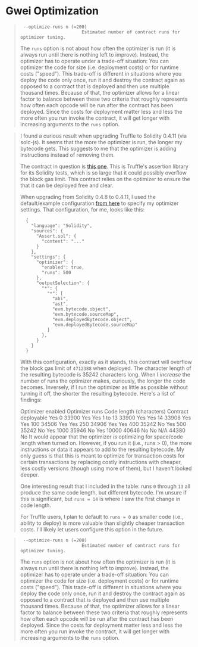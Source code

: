 # Gwei Optimization

> ```
>  --optimize-runs n (=200)
>                        Estimated number of contract runs for optimizer tuning.
> ```
>
> The `runs` option is not about how often the optimizer is run (it is always run until there is nothing left to improve). Instead, the optimizer has to operate under a trade-off situation: You can optimizer the code for size (i.e. deployment costs) or for runtime costs ("speed"). This trade-off is different in situations where you deploy the code only once, run it and destroy the contract again as opposed to a contract that is deployed and then use multiple thousand times. Because of that, the optimizer allows for a linear factor to balance between these two criteria that roughly represents how often each opcode will be run after the contract has been deployed. Since the costs for deployment matter less and less the more often you run invoke the contract, it will get longer with increasing arguments to the `runs` option.

> I found a curious result when upgrading Truffle to Solidity 0.4.11 (via solc-js). It seems that the more the optimizer is run, the longer my bytecode gets. This suggests to me that the optimizer is adding instructions instead of removing them.
>
> The contract in question is [this one](https://github.com/trufflesuite/truffle/blob/master/lib/testing/Assert.sol?rgh-link-date=2017-05-05T20%3A42%3A44Z). This is Truffle's assertion library for its Solidity tests, which is so large that it could possibly overflow the block gas limit. This contract relies on the optimizer to ensure the that it can be deployed free and clear.
>
> When upgrading from Solidity 0.4.8 to 0.4.11, I used the default/example configuration [from here](https://solidity.readthedocs.io/en/develop/using-the-compiler.html#compiler-input-and-output-json-description) to specify my optimizer settings. That configuration, for me, looks like this:
>
> ```
>   {
>     "language": "Solidity",
>     "sources": {
>       "Assert.sol": {
>         "content": "..."
>       }
>     },
>     "settings": {
>       "optimizer": {
>         "enabled": true,
>         "runs": 500
>       },
>       "outputSelection": {
>         "*": {
>           "*": [
>             "abi",
>             "ast",
>             "evm.bytecode.object",
>             "evm.bytecode.sourceMap",
>             "evm.deployedBytecode.object",
>             "evm.deployedBytecode.sourceMap"
>           ]
>         },
>       }
>     }
>   }
> ```
>
> With this configuration, exactly as it stands, this contract will overflow the block gas limit of `4712388` when deployed. The character length of the resulting bytecode is 35242 characters long. When I _increase_ the number of runs the optimizer makes, curiously, the longer the code becomes. Inversely, if I run the optimizer as little as possible without turning it off, the shorter the resulting bytecode. Here's a list of findings:
>
> Optimizer enabled Optimizer runs Code length (characters) Contract deployable
> Yes 0 33900 Yes
> Yes 1 to 13 33900 Yes
> Yes 14 33908 Yes
> Yes 100 34506 Yes
> Yes 250 34906 Yes
> Yes 400 35242 No
> Yes 500 35242 No
> Yes 1000 35946 No
> Yes 10000 40646 No
> No N/A 44380 No
> It would appear that the optimizer _is_ optimizing for space/code length when turned on. However, if you run it (i.e., runs > 0), the more instructions or data it appears to add to the resulting bytecode. My only guess is that this is meant to optimize for transaction costs for certain transactions by replacing costly instructions with cheaper, less costly versions (though using more of them), but I haven't looked deeper.
>
> One interesting result that I included in the table: runs `0` through `13` all produce the same code length, but different bytecode. I'm unsure if this is significant, but `runs = 14` is where I saw the first change in code length.
>
> For Truffle users, I plan to default to `runs = 0` as smaller code (i.e., ability to deploy) is more valuable than slightly cheaper transaction costs. I'll likely let users configure this option in the future.

> ```
>  --optimize-runs n (=200)
>                        Estimated number of contract runs for optimizer tuning.
> ```
>
> The `runs` option is not about how often the optimizer is run (it is always run until there is nothing left to improve). Instead, the optimizer has to operate under a trade-off situation: You can optimizer the code for size (i.e. deployment costs) or for runtime costs ("speed"). This trade-off is different in situations where you deploy the code only once, run it and destroy the contract again as opposed to a contract that is deployed and then use multiple thousand times. Because of that, the optimizer allows for a linear factor to balance between these two criteria that roughly represents how often each opcode will be run after the contract has been deployed. Since the costs for deployment matter less and less the more often you run invoke the contract, it will get longer with increasing arguments to the `runs` option.
